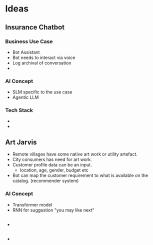 # Ideas

## Insurance Chatbot <Neeti>

### Business Use Case

- Bot Assistant
- Bot needs to interact via voice
- Log archival of conversation
- 

### AI Concept

- SLM specific to the use case
- Agentic LLM

### Tech Stack

- 
- 

## Art Jarvis

- Remote villages have some native art work or utility artefact.
- City consumers has need for art work.
- Customer profile data can be an input.
  - location, age, gender, budget etc
- Bot can map the customer requirement to what is available on the catalog. (recommender system)

### AI Concept

- Transformer model
- RNN for suggestion "you may like next"

## 

- 

## 

- 
